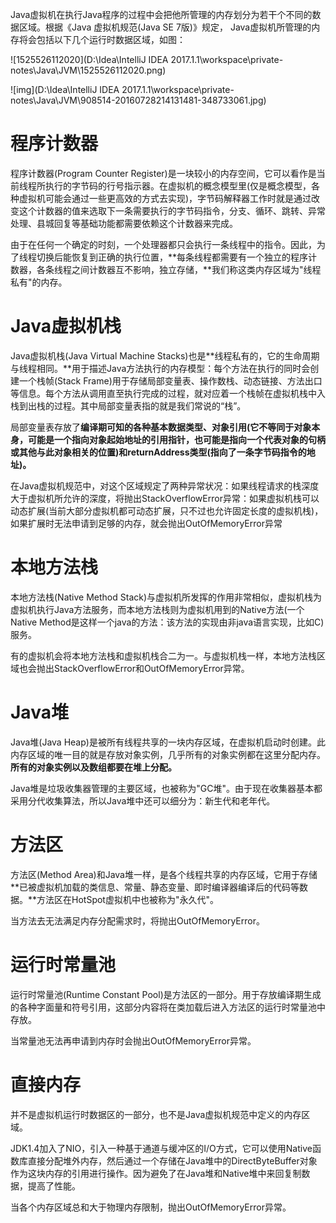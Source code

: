 Java虚拟机在执行Java程序的过程中会把他所管理的内存划分为若干个不同的数据区域。根据《Java 虚拟机规范(Java SE 7版)》规定， Java虚拟机所管理的内存将会包括以下几个运行时数据区域，如图：

![1525526112020](D:\Idea\IntelliJ IDEA 2017.1.1\workspace\private-notes\Java\JVM\1525526112020.png)

![img](D:\Idea\IntelliJ IDEA 2017.1.1\workspace\private-notes\Java\JVM\908514-20160728214131481-348733061.jpg) 

# 程序计数器

程序计数器(Program Counter Register)是一块较小的内存空间，它可以看作是当前线程所执行的字节码的行号指示器。在虚拟机的概念模型里(仅是概念模型，各种虚拟机可能会通过一些更高效的方式去实现)，字节码解释器工作时就是通过改变这个计数器的值来选取下一条需要执行的字节码指令，分支、循环、跳转、异常处理、县城回复等基础功能都需要依赖这个计数器来完成。

由于在任何一个确定的时刻，一个处理器都只会执行一条线程中的指令。因此，为了线程切换后能恢复到正确的执行位置，**每条线程都需要有一个独立的程序计数器，各条线程之间计数器互不影响，独立存储，**我们称这类内存区域为"线程私有"的内存。

# Java虚拟机栈

Java虚拟机栈(Java Virtual Machine Stacks)也是**线程私有的，它的生命周期与线程相同。**用于描述Java方法执行的内存模型：每个方法在执行的同时会创建一个栈帧(Stack Frame)用于存储局部变量表、操作数栈、动态链接、方法出口等信息。每个方法从调用直至执行完成的过程，就对应着一个栈帧在虚拟机栈中入栈到出栈的过程。其中局部变量表指的就是我们常说的“栈”。

局部变量表存放了**编译期可知的各种基本数据类型、对象引用(它不等同于对象本身，可能是一个指向对象起始地址的引用指针，也可能是指向一个代表对象的句柄或其他与此对象相关的位置)和returnAddress类型(指向了一条字节码指令的地址)。**

在Java虚拟机规范中，对这个区域规定了两种异常状况：如果线程请求的栈深度大于虚拟机所允许的深度，将抛出StackOverflowError异常：如果虚拟机栈可以动态扩展(当前大部分虚拟机都可动态扩展，只不过也允许固定长度的虚拟机栈)，如果扩展时无法申请到足够的内存，就会抛出OutOfMemoryError异常

# 本地方法栈

本地方法栈(Native Method Stack)与虚拟机所发挥的作用非常相似，虚拟机栈为虚拟机执行Java方法服务，而本地方法栈则为虚拟机用到的Native方法(一个Native Method是这样一个java的方法：该方法的实现由非java语言实现，比如C)服务。

有的虚拟机会将本地方法栈和虚拟机栈合二为一。与虚拟机栈一样，本地方法栈区域也会抛出StackOverflowError和OutOfMemoryError异常。

# Java堆

Java堆(Java Heap)是被所有线程共享的一块内存区域，在虚拟机启动时创建。此内存区域的唯一目的就是存放对象实例，几乎所有的对象实例都在这里分配内存。**所有的对象实例以及数组都要在堆上分配。**

Java堆是垃圾收集器管理的主要区域，也被称为"GC堆"。由于现在收集器基本都采用分代收集算法，所以Java堆中还可以细分为：新生代和老年代。

# 方法区

方法区(Method Area)和Java堆一样，是各个线程共享的内存区域，它用于存储**已被虚拟机加载的类信息、常量、静态变量、即时编译器编译后的代码等数据。**方法区在HotSpot虚拟机中也被称为"永久代"。

当方法去无法满足内存分配需求时，将抛出OutOfMemoryError。

# 运行时常量池

运行时常量池(Runtime Constant Pool)是方法区的一部分。用于存放编译期生成的各种字面量和符号引用，这部分内容将在类加载后进入方法区的运行时常量池中存放。

当常量池无法再申请到内存时会抛出OutOfMemoryError异常。

# 直接内存

并不是虚拟机运行时数据区的一部分，也不是Java虚拟机规范中定义的内存区域。 

JDK1.4加入了NIO，引入一种基于通道与缓冲区的I/O方式，它可以使用Native函数库直接分配堆外内存，然后通过一个存储在Java堆中的DirectByteBuffer对象作为这块内存的引用进行操作。因为避免了在Java堆和Native堆中来回复制数据，提高了性能。 

当各个内存区域总和大于物理内存限制，抛出OutOfMemoryError异常。 